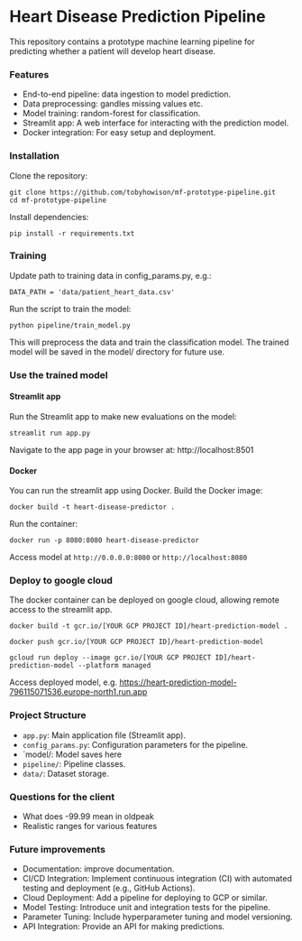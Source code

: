 # Heart Disease Prediction Pipeline

This repository contains a prototype machine learning pipeline for predicting whether a patient will develop heart disease.

### Features
* End-to-end pipeline: data ingestion to model prediction.
* Data preprocessing: gandles missing values etc.
* Model training: random-forest for classification.
* Streamlit app: A web interface for interacting with the prediction model.
* Docker integration: For easy setup and deployment.

### Installation
Clone the repository:
```commandline
git clone https://github.com/tobyhowison/mf-prototype-pipeline.git
cd mf-prototype-pipeline
```
Install dependencies:
```commandline
pip install -r requirements.txt
```

### Training
Update path to training data in config_params.py, e.g.:
```commandline
DATA_PATH = 'data/patient_heart_data.csv'
```
Run the script to train the model:
```commandline
python pipeline/train_model.py
```
This will preprocess the data and train the classification model. The trained model will be saved in the model/ directory for future use.

### Use the trained model

#### Streamlit app
Run the Streamlit app to make new evaluations on the model:
```commandline
streamlit run app.py
```
Navigate to the app page in your browser at:
http://localhost:8501

#### Docker
You can run the streamlit app using Docker. Build the Docker image:
```commandline
docker build -t heart-disease-predictor .
```
Run the container:
```commandline
docker run -p 8080:8080 heart-disease-predictor
```
Access model at `http://0.0.0.0:8080` or `http://localhost:8080`

### Deploy to google cloud
The docker container can be deployed on google cloud, allowing remote access to the streamlit app.

```commandline
docker build -t gcr.io/[YOUR GCP PROJECT ID]/heart-prediction-model . 
```

```commandline
docker push gcr.io/[YOUR GCP PROJECT ID]/heart-prediction-model  
```

```commandline
gcloud run deploy --image gcr.io/[YOUR GCP PROJECT ID]/heart-prediction-model --platform managed
```

Access deployed model, e.g.
https://heart-prediction-model-796115071536.europe-north1.run.app

### Project Structure

* `app.py`: Main application file (Streamlit app).
* `config_params.py`: Configuration parameters for the pipeline.
* `model/: Model saves here
* `pipeline/`: Pipeline classes.
* `data/`: Dataset storage.

### Questions for the client
* What does -99.99 mean in oldpeak
* Realistic ranges for various features

### Future improvements
* Documentation: improve documentation.
* CI/CD Integration: Implement continuous integration (CI) with automated testing and deployment (e.g., GitHub Actions).
* Cloud Deployment: Add a pipeline for deploying to GCP or similar.
* Model Testing: Introduce unit and integration tests for the pipeline.
* Parameter Tuning: Include hyperparameter tuning and model versioning.
* API Integration: Provide an API for making predictions.